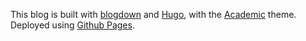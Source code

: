 This blog is built with [blogdown](https://github.com/rstudio/blogdown) and [Hugo](https://gohugo.io/), with the [Academic](https://sourcethemes.com/academic/) theme. 
Deployed using [Github Pages](https://pages.github.com). 
